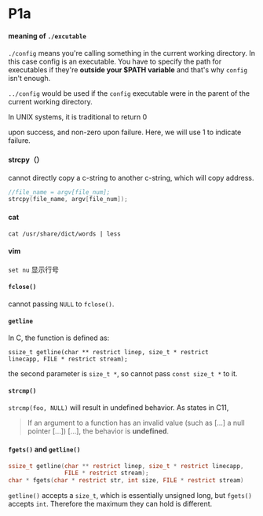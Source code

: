 # P1a 

#### meaning of `./excutable`

`./config` means you're calling something in the current working directory. In this case config is an executable. You have to specify the path for executables if they're **outside your $PATH variable** and that's why `config` isn't enough.

`../config` would be used if the `config` executable were in the parent of the current working directory.

In UNIX systems, it is traditional to return 0 

upon success, and non-zero upon failure. Here, we will use 1 to indicate failure.

#### strcpy（）

cannot directly copy a c-string to another c-string, which will copy address.

```C
//file_name = argv[file_num];
strcpy(file_name, argv[file_num]);
```

#### cat 

<code>cat /usr/share/dict/words | less</code>

#### vim

<code>set nu</code> 显示行号

#### <code>fclose()</code>

cannot passing <code>NULL</code> to <code>fclose()</code>.

#### <code>getline</code> 

In C, the function is defined as:

<code>ssize_t getline(char ** restrict linep, size_t * restrict linecapp, FILE * restrict stream);</code>

the second parameter is <code>size_t *</code>, so cannot pass <code>const size_t *</code> to it.

#### <code>strcmp()</code>

<code>strcmp(foo, NULL)</code> will result in undefined behavior. As states in C11, 

> If an argument to a function has an invalid value (such as [...] a null pointer [...]) [...], the behavior is **undefined**.

#### <code>fgets()</code> and <code>getline()</code>

```C
ssize_t getline(char ** restrict linep, size_t * restrict linecapp, 
                FILE * restrict stream);
char * fgets(char * restrict str, int size, FILE * restrict stream)
```

<code>getline()</code> accepts a <code>size_t</code>, which is essentially unsigned long, but <code>fgets()</code> accepts <code>int</code>. Therefore the maximum they can hold is different.